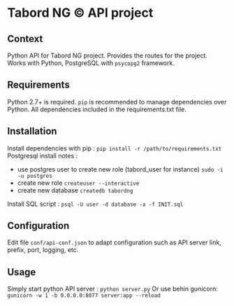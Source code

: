 Tabord NG &copy; API project
===================

## Context
Python API for Tabord NG project. Provides the routes for the project. Works with Python, PostgreSQL with `psycopg2` framework. 

## Requirements
Python 2.7+ is required.
`pip` is recommended to manage dependencies over Python.
All dependencies included in the requirements.txt file.

## Installation
Install dependencies with pip :
`pip install -r /path/to/requirements.txt`
Postgresql install notes :
- use postgres user to create new role (tabord_user for instance)
`sudo -i -u postgres`
- create new role 
`createuser --interactive`
- create new database
`createdb tabordng`

Install SQL script :
`psql -U user -d database -a -f INIT.sql`

## Configuration
Edit file `conf/api-conf.json` to adapt configuration such as API server link, prefix, port, logging, etc.

## Usage
Simply start python API server :
`python server.py`
Or use behin gunicorn:
`gunicorn -w 1 -b 0.0.0.0:8077 server:app --reload`
